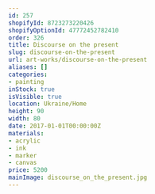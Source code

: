 ```yaml
---
id: 257
shopifyId: 8723273220426
shopifyOptionId: 47772452782410
order: 326
title: Discourse on the present
slug: discourse-on-the-present
url: art-works/discourse-on-the-present
aliases: []
categories:
- painting
inStock: true
isVisible: true
location: Ukraine/Home
height: 90
width: 80
date: 2017-01-01T00:00:00Z
materials:
- acrylic
- ink
- marker
- canvas
price: 5200
mainImage: discourse_on_the_present.jpg
---
```

